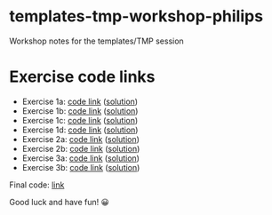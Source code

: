 # templates-tmp-workshop-philips
Workshop notes for the templates/TMP session

# Exercise code links

* Exercise 1a: [code link](https://www.godbolt.org/z/37zxYdvPd) ([solution](https://www.godbolt.org/z/37zxYdvPd))
* Exercise 1b: [code link](https://www.godbolt.org/z/YvPsfx76a) ([solution](https://www.godbolt.org/z/bxM3rv7Y3))
* Exercise 1c: [code link](https://www.godbolt.org/z/T1xvK1fMx) ([solution](https://www.godbolt.org/z/ae9dTTEac))
* Exercise 1d: [code link](https://www.godbolt.org/z/ae9dTTEac) ([solution](https://www.godbolt.org/z/qh3fhcKzc))
* Exercise 2a: [code link](https://www.godbolt.org/z/KG6jM8vT6) ([solution](https://www.godbolt.org/z/a7YE98ETq))
* Exercise 2b: [code link](https://www.godbolt.org/z/a7YE98ETq) ([solution](https://www.godbolt.org/z/ze5K4qns1))
* Exercise 3a: [code link](https://www.godbolt.org/z/s8r99n3qh) ([solution](https://www.godbolt.org/z/esGMTvrso))
* Exercise 3b: [code link](https://www.godbolt.org/z/71qeK1K76) ([solution](https://www.godbolt.org/z/bbjK51ej4))

Final code: [link](https://www.godbolt.org/z/T7YTfc1ab)

Good luck and have fun! 😀
